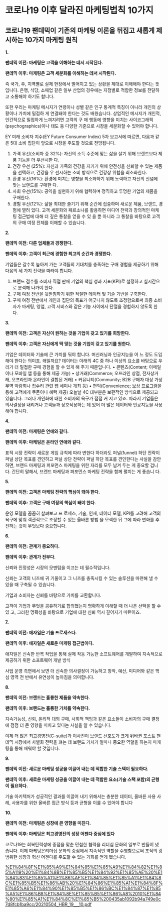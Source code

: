 # 코로나19 이후 달라진 마케팅법칙 10가지

## 코로나19 팬데믹이 기존의 마케팅 이론을 뒤집고 새롭게 제시하는 10가지 마케팅 원칙

**1.** 

**팬데믹 이전: 마케팅은 고객을 이해하는 데서 시작된다.** 

**팬데믹 이후: 마케팅은 고객 세분화를 이해하는 데서 시작된다.**

즉 국가, 주, 지역별로 실제 현장에서 벌어지고 있는 상황을 제대로 이해해야 한다는 뜻입니다. 은행, 식당,
소매업 같은 일부 산업의 경우에는 지점별로 적합한 정보를 전달하고 소통해야 하기도 합니다.

또한 우리는 마케팅 메시지가 연령이나 성별 같은 인구 통계적 특징이 아니라 개인의 상황이나 가치에 밀접하
게 연결돼야 한다는 것도 배웠습니다. 상업적인 메시지가 개인적, 인간적으로 밀접하게 느껴지려면 고객의 구
매 행동에 영향을 미치는 사이코그래픽(psychographics)이나 태도 등 다양한 기준으로 시장을 세분화할 수
있어야 합니다.

EY 미래 소비자 지수(EY Future Consumer Index) 5차 보고서에 따르면, 다음과 같
은 5대 소비 집단이 앞으로 시장을 주도할 것으로 전망됩니다.
1. 가격 우선(소비자 중 32%): 자신의 소득 수준에 맞는 삶을 살기 위해 브랜드보다 제품 기능을 더 우선시한
다.
2. 건강 우선 (25%): 자신과 가족의 건강을 지키기 위해 안전성을 신뢰할 수 있는 제품을 선택하고, 건강을 우
선시하는 소비 방식으로 건강상 위험을 최소화한다.
3. 환경 우선(16%): 환경에 미치는 영향을 최소화하기 위해 노력하고 자신의 신념에 맞는 브랜드를 구매한
다.
4. 사회 우선(15%): 공익을 실현하기 위해 협력하며 정직하고 투명한 기업의 제품을 구매한다.
5. 경험 우선(12%): 삶을 최대한 즐기기 위해 순간에 집중하며 새로운 제품, 브랜드, 경험에 열려 있다.
고객 세분화와 페르소나를 활용하면 미디어 전략과 창의적인 마케팅 접근법에 대해 더 깊은 통찰을 얻을 수 있
을 뿐 아니라 그 통찰을 바탕으로 고객의 구매 여정 전체를 이해할 수 있습니다.

**2.** 

**팬데믹 이전: 다른 업체들과 경쟁한다.**

**팬데믹 이후: 고객이 최근에 경험한 최고의 순간과 경쟁한다.**

기업들은 갈수록 높아져 가는 고객들의 기대치를 충족하는 구매 경험을 제공하기 위해 다음의 세 가지 전략을
따라야 합니다.
1. 브랜드 점수를 소비자 직접 판매 기업의 핵심 성과 지표(KPI)로 설정하고 실시간으로 분석해 나가야 한다.
2. 구매 여정 전반을 뒷받침하기 위한 적절한 데이터 및 기술 기반을 구축한다.
3. 구매 여정 전반에서 개인과 집단의 목표가 어긋나지 않도록 조정함으로써 최종 소비자가 마케팅, 영업, 고객 서비스와 같은 기능 사이에서 단절을 경험하지 않도록 한다.

**3.** 

**팬데믹 이전: 고객은 자신이 원하는 것을 기업이 갖고 있기를 희망한다.**

**팬데믹 이후: 고객은 자신에게 딱 맞는 것을 기업이 갖고 있기를 원한다.**

기업은 데이터와 기술에 큰 가치를 둬야 합니다. 머신러닝과 인공지능을 어
느 정도 도입해야 한다는 의미죠. 왜일까요? 데이터는 아래의 4C 중 하나 이상의 요소를 바탕으로 우리가 더
밀접한 구매 경험을 할 수 있게 해 주기 때문입니다.
• 콘텐츠(Content; 이메일이나 모바일 앱 등을 통해 제공 가능)
• 상거래(Commerce; 오프라인 상점, 전자상거래, 오프라인과 온라인이 결합된 거래)
• 커뮤니티(Community; B2B 구매자 대상 가상 무역 박람회나 집수리 관련 웹 세미나 개최 등)
• 편익(Convenience; 보상 프로그램을 통해 고객에게 쿠폰이나 혜택 제공)
오늘날 4C 대부분은 보편적인 방식으로 제공되고 있습니다. 그러나 개인화에 대한 소비자의 욕구가 점점 커
지고 있죠. 따라서 기업들은 의사결정을 내리거나 고객들과 상호작용하는 데 있어 더 많은 데이터와 인공지능을 사용해야 합니다.

**4.**

 **팬데믹 이전: 마케팅은 연애와 같다.**

**팬데믹 이후: 마케팅은 온라인 연애와 같다.**

표적 시장 전략이
새로운 게임 규칙에 따라 변한다 하더라도 퍼널(funnel) 하단 전략이 퍼널 상단 목표를 견인하고 퍼널 상단
전략이 퍼널 하단 목표를 견인한다는 사실을 감안하면, 브랜드 마케팅과 퍼포먼스 마케팅을 위한 자리를 모두
남겨 두는 게 중요할 겁니다. 간단히 말해서, 브랜드 마케팅과 퍼포먼스 마케팅 전략을 함께 펼치는 게 좋습니
다.

**5.** 

**팬데믹 이전: 고객은 마케팅 전략의 핵심이 돼야 한다.**

**팬데믹 이후: 고객은 구매 여정의 핵심이 돼야 한다.**

운영 모델을 꼼꼼히 살펴보고 프
로세스, 기술, 인재, 데이터 모델, KPI를 고려해 고객의 욕구에 맞춰 객관적으로 조정할 수 있는 올바른 방법
을 모색한 뒤 그에 따라 변화를 추진하는 것이 무엇보다 중요합니다.

**6.** 

**팬데믹 이전: 관계가 중요하다.**

**팬데믹 이후: 관계가 전부다.**

신뢰와 진정성은 시장의 모멘텀을 이끄는 데 필수적입니다.

신뢰는 고객의 니즈에 귀 기울이고 그 니즈를 충족시킬 수 있는 솔루션을 마련해 낼 수 있을 때 구축될 수 있습니다.

기업과 소비자는 신뢰를 바탕으로 가치를 교환합니다.

고객이 기업과 무엇을 공유하기로 합의했는지 명확하게 이해할 때 더 나은 선택을 할 수 있
고, 그러한 명확성을 바탕으로 기업에 대한 신뢰 역시 깊어지기 마련이죠.

**7.** 

**팬데믹 이전: 애자일은 기술 프로세스다.**

**팬데믹 이후: 애자일은 새로운 마케팅 접근법이다.**

애자일은 신속한 반복 작업을 통해 실제 작동 가능한 소프트웨어를 개발하여 지속적으로 제공하기 위한 소프트웨어 개발 방식

사업 운영 측면에서 보면 더 신속한 의사결정이 가능하고 창작, 예산, 미디어와 같은 핵심 영역 전
반에서 유연성이 높아짐을 의미합니다.

**8.** 

**팬데믹 이전: 브랜드는 훌륭한 제품을 약속한다.**

**팬데믹 이후: 브랜드는 훌륭한 가치를 약속한다.**

지속가능성, 신뢰, 윤리적 대외 구매, 사회적 책임과 같은 요소들이 소비자의 구매 결정에 점점 더 큰 영향을 미치고 있다는 사실을 알 수 있습니다.

이제 더 많은 최고경영진(C-suite)과 이사진이 브랜드 선호도가 크게
뒤바뀐 포스트 팬데믹 시장에서 차별화 전략을 펴는 데 브랜드 가치가 얼마나 중요한 역할을 하는지 마케팅을 통해 배워야 할 것입니다.

**9.** 

**팬데믹 이전: 새로운 마케팅 성공을 이끌어 내는 데 적합한 기술 스택이 필요하다.**

**팬데믹 이후: 새로운 마케팅 성공을 이끌어 내는 데 적합한 요소(기술 스택 포함)의 균형이 필요하다.**

기술 아키텍처가 성공적인 결과를 이끌어 내기 위해서는 충분한 데이터, 올바른 사용 사례, 사용자를 위한 올바른 접근 방식 등과 균형을 이룰 수 있어야 합니다

**10.** 

**팬데믹 이전: 마케팅은 성장에 큰 영향을 미친다.**

**팬데믹 이후: 마케팅은 최고경영진의 성장 어젠다 중심에 있다**

코로나19는 회복탄력성에 중점을 맞춘 민첩한 협력을 리더십 문화의 일부로 만들어 냈습니다. 이제 마케팅은리더십 문화의 중심에서 지속적인 역할을 수행함으로써 조직의 광범위한 성장과 혁신 어젠다를 주도할 수 있는 기회를 얻게 됐습니다.

[%E1%84%8F%E1%85%A9%E1%84%85%E1%85%A9%E1%84%82%E1%85%A119%20%E1%84%8B%E1%85%B5%E1%84%92%E1%85%AE%20%E1%84%83%E1%85%A1%E1%86%AF%E1%84%85%E1%85%A1%E1%84%8C%E1%85%B5%E1%86%AB%20%E1%84%86%E1%85%A1%E1%84%8F%E1%85%A6%E1%84%90%E1%85%B5%E1%86%BC%E1%84%87%E1%85%A5%E1%86%B8%E1%84%8E%E1%85%B5%E1%86%A8%2010%E1%84%80%E1%85%A1%E1%84%8C%E1%85%B5%200435ab1092b94a749e0c7d8fcb1ba9cc/20210504_HBR_19___10.pdf](%E1%84%8F%E1%85%A9%E1%84%85%E1%85%A9%E1%84%82%E1%85%A119%20%E1%84%8B%E1%85%B5%E1%84%92%E1%85%AE%20%E1%84%83%E1%85%A1%E1%86%AF%E1%84%85%E1%85%A1%E1%84%8C%E1%85%B5%E1%86%AB%20%E1%84%86%E1%85%A1%E1%84%8F%E1%85%A6%E1%84%90%E1%85%B5%E1%86%BC%E1%84%87%E1%85%A5%E1%86%B8%E1%84%8E%E1%85%B5%E1%86%A8%2010%E1%84%80%E1%85%A1%E1%84%8C%E1%85%B5%200435ab1092b94a749e0c7d8fcb1ba9cc/20210504_HBR_19___10.pdf)